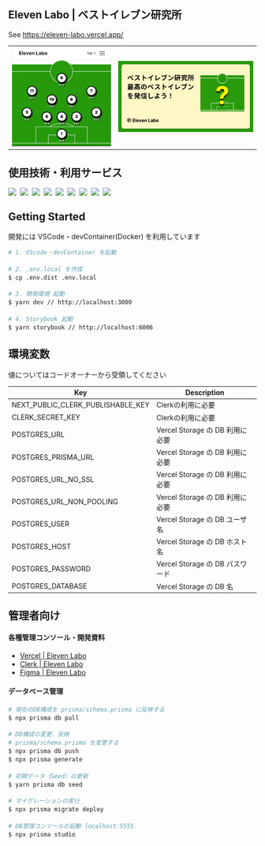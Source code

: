 ## Eleven Labo | ベストイレブン研究所

See https://eleven-labo.vercel.app/

<table>
  <tr>
    <td><img src="./public/readme/concept1.gif"></td>
    <td><img src="./public/readme/concept2.jpg"></td>
  </tr>
</table>


## 使用技術・利用サービス

<div style="display:flex; gap:8px">
  <img src="https://img.shields.io/badge/-Vercel-000000?style=flat&logoColor=white&logo=vercel">
  <img src="https://img.shields.io/badge/-PostgreSQL-4169E1?style=flat&logoColor=white&logo=postgreSQL">
  <img src="https://img.shields.io/badge/-Clerk-6C47FF?style=flat&logoColor=white&logo=clerk">
  <img src="https://img.shields.io/badge/-TypeScript-007ACC?style=flat&logoColor=white&logo=typescript">
  <img src="https://img.shields.io/badge/-Next.js-000000?style=flat&logoColor=white&logo=nextdotjs">
  <img src="https://img.shields.io/badge/-Figma-F24E1E?style=flat&logoColor=white&logo=figma">
  <img src="https://img.shields.io/badge/-Storybook-FF4785?style=flat&logoColor=white&logo=storybook">
  <img src="https://img.shields.io/badge/-Chakura%20UI-319795?style=flat&logoColor=white&logo=chakraui">
  <img src="https://img.shields.io/badge/-Visual%20Studio%20Code-5C2D91?style=flat&logoColor=white&logo=visual-studio">
</div>


## Getting Started

開発には VSCode・devContainer(Docker) を利用しています

```sh
# 1. VScode・devContainer を起動

# 2. .env.local を作成
$ cp .env.dist .env.local

# 3. 開発環境 起動
$ yarn dev // http://localhost:3000

# 4. Storybook 起動
$ yarn storybook // http://localhost:6006
```


## 環境変数

値についてはコードオーナーから受領してください

| Key | Description |
| ---- | ---- |
| NEXT_PUBLIC_CLERK_PUBLISHABLE_KEY | Clerkの利用に必要 |
| CLERK_SECRET_KEY | Clerkの利用に必要 |
| POSTGRES_URL | Vercel Storage の DB 利用に必要 |
| POSTGRES_PRISMA_URL | Vercel Storage の DB 利用に必要 |
| POSTGRES_URL_NO_SSL | Vercel Storage の DB 利用に必要 |
| POSTGRES_URL_NON_POOLING | Vercel Storage の DB 利用に必要 |
| POSTGRES_USER | Vercel Storage の DB ユーザ名 |
| POSTGRES_HOST | Vercel Storage の DB ホスト名 |
| POSTGRES_PASSWORD | Vercel Storage の DB パスワード |
| POSTGRES_DATABASE | Vercel Storage の DB 名 |


## 管理者向け

#### 各種管理コンソール・開発資料

- [Vercel | Eleven Labo](https://vercel.com/kenshuhoris-projects/eleven-labo)
- [Clerk | Eleven Labo](https://dashboard.clerk.com/apps/app_2iii3RLAoJrF3EfkSUtBqWRtcGl/instances/ins_2iii3P9Y06xFeEr9Di1hvyPVDGA)
- [Figma | Eleven Labo](https://www.figma.com/files/team/1378738534124220787/project/239964492?fuid=1378738532096732362)


#### データベース管理

```sh
# 現在のDB構成を prisma/schema.prisma に反映する
$ npx prisma db pull

# DB構成の変更、反映
# prisma/schema.prisma を変更する
$ npx prisma db push
$ npx prisma generate

# 初期データ（Seed）の更新
$ yarn prisma db seed

# マイグレーションの実行
$ npx prisma migrate deploy

# DB管理コンソールの起動 localhost:5555
$ npx prisma studio
```
